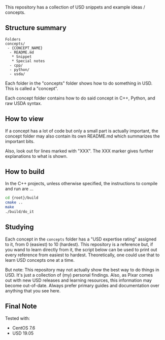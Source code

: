This repository has a collection of USD snippets and example ideas / concepts.


## Structure summary
```
Folders
concepts/
 - {CONCEPT_NAME}
  - README.md
   * Snippet
   * Special notes
  - cpp/
  - python/
  - usda/
```


Each folder in the "concepts" folder shows how to do something in USD.
This is called a "concept".

Each concept folder contains how to do said concept in C++, Python, and
raw USDA syntax.


## How to view
If a concept has a lot of code but only a small part is actually
important, the concept folder may also contain its own README.md which
summarizes the important bits.

Also, look out for lines marked with "XXX". The XXX marker gives further
explanations to what is shown.


## How to build
In the C++ projects, unless otherwise specified, the instructions to
compile and run are ...

```bash
cd {root}/build
cmake ..
make
./build/do_it
```


## Studying
Each concept in the `concepts` folder has a "USD expertise rating"
assigned to it, from 0 (easiest) to 10 (hardest). This repository is
a reference but, if you wand to learn directly from it, the script
below can be used to print out every reference from easiest to hardest.
Theoretically, one could use that to learn USD concepts one at a time.

But note: This repository may not actually show the best way to do
things in USD. It's just a collection of (my) personal findings. Also,
as Pixar comes out with new USD releases and learning resources, this
information may become out-of-date. Always prefer primary guides and
documentation over anything that you see here.


## Final Note
Tested with:
- CentOS 7.6
- USD 19.05
